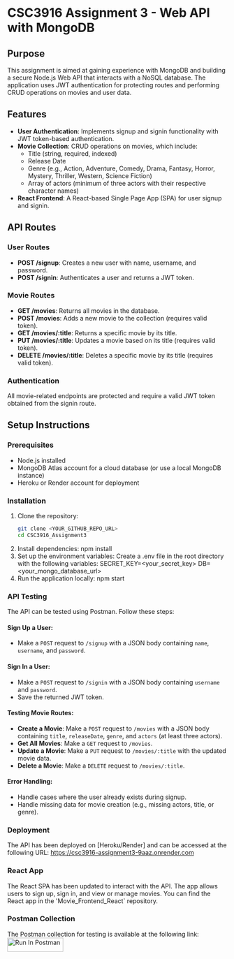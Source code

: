 # CSC3916 Assignment 3 - Web API with MongoDB

## Purpose
This assignment is aimed at gaining experience with MongoDB and building a secure Node.js Web API that interacts with a NoSQL database. The application uses JWT authentication for protecting routes and performing CRUD operations on movies and user data.

## Features
- **User Authentication**: Implements signup and signin functionality with JWT token-based authentication.
- **Movie Collection**: CRUD operations on movies, which include:
  - Title (string, required, indexed)
  - Release Date
  - Genre (e.g., Action, Adventure, Comedy, Drama, Fantasy, Horror, Mystery, Thriller, Western, Science Fiction)
  - Array of actors (minimum of three actors with their respective character names)
- **React Frontend**: A React-based Single Page App (SPA) for user signup and signin.

## API Routes
### User Routes
- **POST /signup**: Creates a new user with name, username, and password.
- **POST /signin**: Authenticates a user and returns a JWT token.

### Movie Routes
- **GET /movies**: Returns all movies in the database.
- **POST /movies**: Adds a new movie to the collection (requires valid token).
- **GET /movies/:title**: Returns a specific movie by its title.
- **PUT /movies/:title**: Updates a movie based on its title (requires valid token).
- **DELETE /movies/:title**: Deletes a specific movie by its title (requires valid token).

### Authentication
All movie-related endpoints are protected and require a valid JWT token obtained from the signin route.

## Setup Instructions

### Prerequisites
- Node.js installed
- MongoDB Atlas account for a cloud database (or use a local MongoDB instance)
- Heroku or Render account for deployment

### Installation
1. Clone the repository:
   ```bash
   git clone <YOUR_GITHUB_REPO_URL>
   cd CSC3916_Assignment3
2. Install dependencies:
   npm install
3. Set up the environment variables: Create a .env file in the root directory with the following variables:
   SECRET_KEY=<your_secret_key>
   DB=<your_mongo_database_url>
4. Run the application locally:
   npm start
   
### API Testing
The API can be tested using Postman. Follow these steps:

#### Sign Up a User:
- Make a `POST` request to `/signup` with a JSON body containing `name`, `username`, and `password`.

#### Sign In a User:
- Make a `POST` request to `/signin` with a JSON body containing `username` and `password`.
- Save the returned JWT token.

#### Testing Movie Routes:
- **Create a Movie**: Make a `POST` request to `/movies` with a JSON body containing `title`, `releaseDate`, `genre`, and `actors` (at least three actors).
- **Get All Movies**: Make a `GET` request to `/movies`.
- **Update a Movie**: Make a `PUT` request to `/movies/:title` with the updated movie data.
- **Delete a Movie**: Make a `DELETE` request to `/movies/:title`.

#### Error Handling:
- Handle cases where the user already exists during signup.
- Handle missing data for movie creation (e.g., missing actors, title, or genre).

### Deployment
The API has been deployed on [Heroku/Render] and can be accessed at the following URL: https://csc3916-assignment3-9aaz.onrender.com

### React App
The React SPA has been updated to interact with the API. The app allows users to sign up, sign in, and view or manage movies. You can find the React app in the 'Movie_Frontend_React` repository.

### Postman Collection
The Postman collection for testing is available at the following link:  
[<img src="https://run.pstmn.io/button.svg" alt="Run In Postman" style="width: 128px; height: 32px;">](https://god.gw.postman.com/run-collection/41740081-0429bafc-f3de-4b06-bfae-c8141a26d247?action=collection%2Ffork&source=rip_markdown&collection-url=entityId%3D41740081-0429bafc-f3de-4b06-bfae-c8141a26d247%26entityType%3Dcollection%26workspaceId%3Dbd7f337b-a9cf-47ae-8848-c40a738c3714#?env%5BNew%20Environment%5D=W3sia2V5IjoiZWNob19ib2R5IiwidmFsdWUiOiIiLCJlbmFibGVkIjp0cnVlLCJ0eXBlIjoiZGVmYXVsdCJ9LHsia2V5IjoidG9rZW4iLCJ2YWx1ZSI6IiIsImVuYWJsZWQiOnRydWUsInR5cGUiOiJhbnkifV0=)
